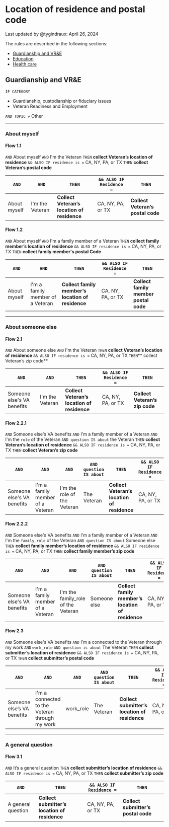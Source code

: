 # Location of residence and postal code

Last updated by @tygindraux: April 26, 2024

The rules are described in the following sections:
- [Guardianship and VR&E](#guardianship-and-vr&e)
- [Education](#education)
- [Health care](#health-care)

## Guardianship and VR&E
`IF CATEGORY`
- Guardianship, custodianship or fiduciary issues
- Veteran Readiness and Employment

`AND TOPIC ≠` Other

---

### About myself

#### Flow 1.1
`AND` About myself
`AND` I'm the Veteran
`THEN` **collect Veteran’s location of residence**
`&& ALSO IF residence is =` CA, NY, PA, or TX
`THEN` **collect Veteran’s postal code**


| `AND`                | `AND`            | `THEN`                                    | `&& ALSO IF Residence =` | `THEN`                       |
| ------------------ | --------------- | --------------------------------------- | ---------------------- | -------------------------- |
| About myself | I'm the Veteran | **Collect Veteran’s location of residence** | CA, NY, PA, or TX      | **Collect Veteran’s postal code** |


#### Flow 1.2
`AND` About myself
`AND` I'm a family member of a Veteran
`THEN` **collect family member’s location of residence**
`&& ALSO IF residence is =` CA, NY, PA, or TX
`THEN` **collect family member's postal Code**

| `AND`                | `AND`                              | `THEN`                          | `&& ALSO IF Residence =` |`THEN`                                |
| ------------------ | -------------------------------- | --------------------------------------------- | ---------------------- | -------------------------------------- |
| About myself | I'm a family member of a Veteran | **Collect family member’s location of residence** | CA, NY, PA, or TX      | **Collect family member postal code** |

---

### About someone else

#### Flow 2.1
`AND` About someone else
`AND` I'm the Veteran
`THEN` **collect Veteran’s location of residence**
`&& ALSO IF residence is =` CA, NY, PA, or TX
`THEN`** collect Veteran’s zip code**

| `AND`                        | `AND`             | `THEN`                                    | `&& ALSO IF Residence =` | `THEN`                       |
| -------------------------- | --------------- | --------------------------------------- | ---------------------- | -------------------------- |
| Someone else's VA benefits | I'm the Veteran | **Collect Veteran’s location of residence** | CA, NY, PA, or TX      | **Collect Veteran’s zip code** |

#### Flow 2.2.1
`AND` Someone else's VA benefits
`AND` I'm a family member of a Veteran
`AND` I'm the `role` of the Veteran
`AND question IS about` the Veteran
`THEN` **collect Veteran’s location of residence**
`&& ALSO IF residence is =` CA, NY, PA, or TX
`THEN` **collect Veteran’s zip code**

| `AND`                        | `AND`                              | `AND`                         | `AND question IS about` | `THEN`                            | `&& ALSO IF Residence =` | `THEN`                       |
| -------------------------- | -------------------------------- | --------------------------- | --------------------- | ------------------------------- | ---------------------- | -------------------------- |
| Someone else's VA benefits | I'm a family member of a Veteran | I'm the role of the Veteran | The Veteran           | **Collect Veteran’s location of residence** | CA, NY, PA, or TX      | **Collect Veteran’s zip code** |


#### Flow 2.2.2
`AND` Someone else's VA benefits
`AND` I'm a family member of a Veteran
`AND` I'm the `family_role` of the Veteran
`AND question IS about` Someone else
`THEN` **collect family member’s location of residence**
`&& ALSO IF residence is =` CA, NY, PA, or TX
`THEN` **collect family member’s zip code**

| `AND`                        | `AND`                              | `AND`                                 | `AND question IS about` | `THEN`                                          | `&& ALSO IF Residence =` | `THEN`                             |
| -------------------------- | -------------------------------- | ----------------------------------- | --------------------- | --------------------------------------------- | ---------------------- | -------------------------------- |
| Someone else's VA benefits | I'm a family member of a Veteran | I'm the family_role  of the Veteran | Someone else          | **Collect family member’s location of residence** | CA, NY, PA, or TX      | **Collect family member’s postal code** |

#### Flow 2.3
`AND` Someone else's VA benefits
`AND` I'm a connected to the Veteran through my work
`AND`  `work_role` 
`AND question is about` The Veteran
`THEN` **collect submitter’s location of residence**
`&& ALSO IF residence is =` CA, NY, PA, or TX
`THEN` **collect submitter’s postal code**

| `AND`                        | `AND`                                            | `AND`       | `AND question IS about`         | `THEN`                                      | `&& ALSO IF Residence =` | `THEN`                         |
| -------------------------- | ---------------------------------------------- | --------- | ----------------------------- | ----------------------------------------- | ---------------------- | ---------------------------- |
| Someone else’s VA benefits | I'm a connected to the Veteran through my work | work_role | The Veteran | **Collect submitter’s location of residence** | CA, NY, PA, or TX      | **Collect submitter’s postal code** |


---

### A general question

#### Flow 3.1
`AND` It’s a general question
`THEN` **collect submitter’s location of residence**
`&& ALSO IF residence is =` CA, NY, PA, or TX
`THEN` **collect submitter’s zip code**

| `AND`                     | `THEN`                                      | `&& ALSO IF Residence =` | `THEN`                         |
| ----------------------- | ----------------------------------------- | ---------------------- | ---------------------------- |
| A general question | **Collect submitter’s location of residence** | CA, NY, PA, or TX      | **Collect submitter’s postal code** |
